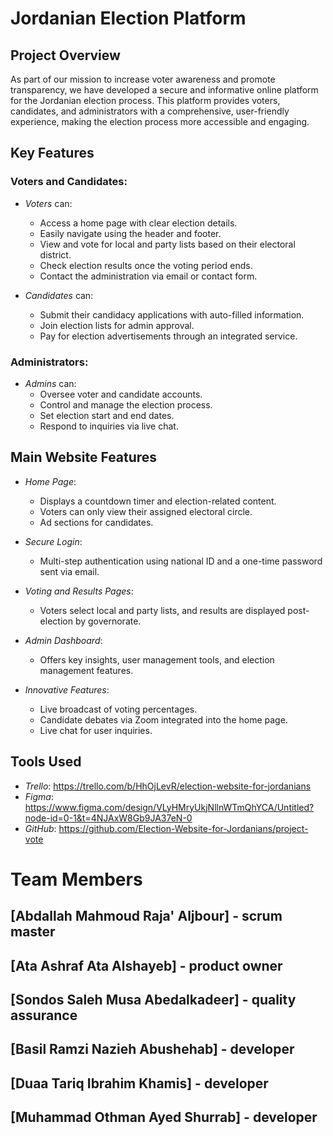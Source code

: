# Jordanian Election Platform

## Project Overview

As part of our mission to increase voter awareness and promote transparency, we have developed a secure and informative online platform for the Jordanian election process. This platform provides voters, candidates, and administrators with a comprehensive, user-friendly experience, making the election process more accessible and engaging.



## Key Features

### Voters and Candidates:
- *Voters* can:
  - Access a home page with clear election details.
  - Easily navigate using the header and footer.
  - View and vote for local and party lists based on their electoral district.
  - Check election results once the voting period ends.
  - Contact the administration via email or contact form.

- *Candidates* can:
  - Submit their candidacy applications with auto-filled information.
  - Join election lists for admin approval.
  - Pay for election advertisements through an integrated service.

### Administrators:
- *Admins* can:
  - Oversee voter and candidate accounts.
  - Control and manage the election process.
  - Set election start and end dates.
  - Respond to inquiries via live chat.

## Main Website Features

- *Home Page*: 
  - Displays a countdown timer and election-related content. 
  - Voters can only view their assigned electoral circle.
  - Ad sections for candidates.
  
- *Secure Login*: 
  - Multi-step authentication using national ID and a one-time password sent via email.
  
- *Voting and Results Pages*: 
  - Voters select local and party lists, and results are displayed post-election by governorate.

- *Admin Dashboard*: 
  - Offers key insights, user management tools, and election management features.

- *Innovative Features*:
  - Live broadcast of voting percentages.
  - Candidate debates via Zoom integrated into the home page.
  - Live chat for user inquiries.

## Tools Used

- *Trello*: https://trello.com/b/HhOjLevR/election-website-for-jordanians
- *Figma*: https://www.figma.com/design/VLyHMryUkjNllnWTmQhYCA/Untitled?node-id=0-1&t=4NJAxW8Gb9JA37eN-0
- *GitHub*: https://github.com/Election-Website-for-Jordanians/project-vote

# Team Members
## [Abdallah Mahmoud Raja' Aljbour] - scrum master
## [Ata Ashraf Ata Alshayeb] - product owner
## [Sondos Saleh Musa Abedalkadeer] - quality assurance
## [Basil Ramzi Nazieh Abushehab] - developer
## [Duaa Tariq Ibrahim Khamis] - developer
## [Muhammad Othman Ayed Shurrab] - developer
